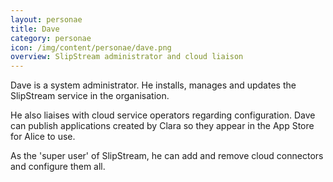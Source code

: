 ```yaml
---
layout: personae
title: Dave
category: personae
icon: /img/content/personae/dave.png
overview: SlipStream administrator and cloud liaison
---
```


Dave is a system administrator. He installs, manages and updates the SlipStream service in the organisation. 

He also liaises with cloud service operators regarding configuration. Dave can publish applications created by Clara so they appear in the App Store for Alice to use.

As the 'super user' of SlipStream, he can add and remove cloud connectors and configure them all.

